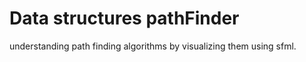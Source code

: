 # Data structures pathFinder
understanding path finding algorithms by visualizing them using sfml.
 
